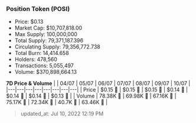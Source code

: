 
  ### Position Token (POSI)
  - Price: $0.13
  - Market Cap: $10,707,818.00
  - Max Supply: 100,000,000
  - Total Supply: 79,371,187.396
  - Circulating Supply: 79,356,772.738
  - Total Burn: 14,414.658
  - Holders: 478,560
  - Transactions: 5,055,497
  - Volume: $370,898,664.13

  **7D Price & Volume**
  | | 04&#x2F;07 | 05&#x2F;07 | 06&#x2F;07 | 07&#x2F;07 | 08&#x2F;07 | 09&#x2F;07 | 10&#x2F;07 |
  |---|---|---|---|---|---|---|---|
  | Price | $0.15 🔻 | $0.15 🔻 | $0.15 🚀 | $0.14 🔻 | $0.14 🔻 | $0.14 🔻 | $0.13 🔻 |
  | Volume | 78.38K 🚀 | 69.98K 🔻 | 67.16K 🔻 | 75.17K 🚀 | 72.34K 🔻 | 40.7K 🔻 | 63.46K 🚀 |

  > updated_at: Jul 10, 2022 12:19 PM

